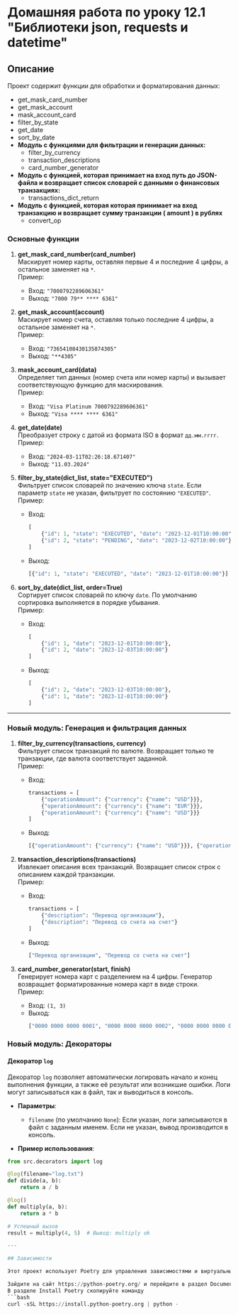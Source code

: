 # Домашняя работа по уроку 12.1 "Библиотеки json, requests и datetime"

## Описание

Проект содержит функции для обработки и форматирования данных: 
- get_mask_card_number
- get_mask_account
- mask_account_card
- filter_by_state
- get_date
- sort_by_date
- **Модуль с функциями для фильтрации и генерации данных:**
  - filter_by_currency
  - transaction_descriptions
  - card_number_generator
- **Модуль с функцией, которая принимает на вход путь до JSON-файла и возвращает список словарей с данными о финансовых транзакциях:**
  - transactions_dict_return
- **Модуль с функцией, которая которая принимает на вход транзакцию и возвращает сумму транзакции (
amount
) в рублях**
  - convert_op

### Основные функции

1. **get_mask_card_number(card_number)**  
   Маскирует номер карты, оставляя первые 4 и последние 4 цифры, а остальное заменяет на `*`.  
   Пример:  
   - Вход: `"7000792289606361"`  
   - Выход: `"7000 79** **** 6361"`

2. **get_mask_account(account)**  
   Маскирует номер счета, оставляя только последние 4 цифры, а остальное заменяет на `*`.  
   Пример:  
   - Вход: `"73654108430135874305"`  
   - Выход: `"**4305"`

3. **mask_account_card(data)**  
   Определяет тип данных (номер счета или номер карты) и вызывает соответствующую функцию для маскирования.  
   Пример:  
   - Вход: `"Visa Platinum 7000792289606361"`  
   - Выход: `"Visa **** **** 6361"`

4. **get_date(date)**  
   Преобразует строку с датой из формата ISO в формат `дд.мм.гггг`.  
   Пример:  
   - Вход: `"2024-03-11T02:26:18.671407"`  
   - Выход: `"11.03.2024"`

5. **filter_by_state(dict_list, state="EXECUTED")**  
   Фильтрует список словарей по значению ключа `state`. Если параметр `state` не указан, фильтрует по состоянию `"EXECUTED"`.  
   Пример:  
   - Вход:  
     ```python
     [
         {"id": 1, "state": "EXECUTED", "date": "2023-12-01T10:00:00"},
         {"id": 2, "state": "PENDING", "date": "2023-12-02T10:00:00"}
     ]
     ```  
   - Выход:  
     ```python
     [{"id": 1, "state": "EXECUTED", "date": "2023-12-01T10:00:00"}]
     ```

6. **sort_by_date(dict_list, order=True)**  
   Сортирует список словарей по ключу `date`. По умолчанию сортировка выполняется в порядке убывания.  
   Пример:  
   - Вход:  
     ```python
     [
         {"id": 1, "date": "2023-12-01T10:00:00"},
         {"id": 2, "date": "2023-12-03T10:00:00"}
     ]
     ```  
   - Выход:  
     ```python
     [
         {"id": 2, "date": "2023-12-03T10:00:00"},
         {"id": 1, "date": "2023-12-01T10:00:00"}
     ]
     ```

---

### Новый модуль: Генерация и фильтрация данных

1. **filter_by_currency(transactions, currency)**  
   Фильтрует список транзакций по валюте. Возвращает только те транзакции, где валюта соответствует заданной.  
   Пример:  
   - Вход:  
     ```python
     transactions = [
         {"operationAmount": {"currency": {"name": "USD"}}},
         {"operationAmount": {"currency": {"name": "EUR"}}},
         {"operationAmount": {"currency": {"name": "USD"}}}
     ]
     ```  
   - Выход:  
     ```python
     [{"operationAmount": {"currency": {"name": "USD"}}}, {"operationAmount": {"currency": {"name": "USD"}}}]
     ```

2. **transaction_descriptions(transactions)**  
   Извлекает описания всех транзакций. Возвращает список строк с описанием каждой транзакции.  
   Пример:  
   - Вход:  
     ```python
     transactions = [
         {"description": "Перевод организации"},
         {"description": "Перевод со счета на счет"}
     ]
     ```  
   - Выход:  
     ```python
     ["Перевод организации", "Перевод со счета на счет"]
     ```

3. **card_number_generator(start, finish)**  
   Генерирует номера карт с разделением на 4 цифры. Генератор возвращает форматированные номера карт в виде строки.  
   Пример:  
   - Вход: `(1, 3)`  
   - Выход:  
     ```python
     ["0000 0000 0000 0001", "0000 0000 0000 0002", "0000 0000 0000 0003"]
     ```

### Новый модуль: Декораторы

#### **Декоратор `log`**

Декоратор `log` позволяет автоматически логировать начало и конец выполнения функции, а также её результат или возникшие ошибки. Логи могут записываться как в файл, так и выводиться в консоль.

- **Параметры**:
  - `filename` (по умолчанию `None`): Если указан, логи записываются в файл с заданным именем. Если не указан, вывод производится в консоль.
  
- **Пример использования**:

```python
from src.decorators import log

@log(filename="log.txt")
def divide(a, b):
    return a / b

@log()
def multiply(a, b):
    return a * b

# Успешный вызов
result = multiply(4, 5)  # Вывод: multiply ok

---

## Зависимости

Этот проект использует Poetry для управления зависимостями и виртуальным окружением.

Зайдите на сайт https://python-poetry.org/ и перейдите в раздел Documentation → Introduction → Installation → With the official installer.
В разделе Install Poetry скопируйте команду 
```bash
curl -sSL https://install.python-poetry.org | python -
